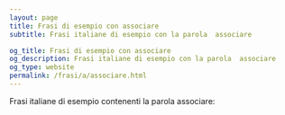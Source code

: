 ```yaml
---
layout: page
title: Frasi di esempio con associare 
subtitle: Frasi italiane di esempio con la parola  associare

og_title: Frasi di esempio con associare 
og_description: Frasi italiane di esempio con la parola  associare
og_type: website
permalink: /frasi/a/associare.html
---
```


Frasi italiane di esempio contenenti la parola associare:


